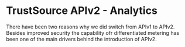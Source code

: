 # TrustSource APIv2 - Analytics

There have been two reasons why we did switch from APIv1 to APIv2. Besides improved security the capability ofr differentiated metering has been one of the main drivers behind the introduction of APIv2.

